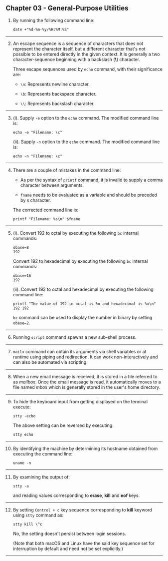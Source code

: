 ##  Chapter 03 - General-Purpose Utilities

01. By running the following command line:

    `date +"%d-%m-%y/%H:%M:%S"`

---

02. An escape sequence is a sequence of characters that does not represent the character itself, but a different character that's not possible to be entered directly in the given context. It is generally a two character-sequence beginning with a backslash (**\\**) character.

    Three escape sequences used by `echo` command, with their significance are:

    -   `\n`: Represents newline character.

    -   `\b`: Represents backspace character.

    -   `\\`: Represents backslash character.

---

03. (i). Supply `-e` option to the `echo` command. The modified command line is:

    `echo -e "Filename: \c"`

    (ii). Supply `-n` option to the `echo` command. The modified command line is:

    `echo -n "Filename: \c"`

---

04. There are a couple of mistakes in the command line:

    -   As per the syntax of `printf` command, it is invalid to supply a comma character between arguments.

    -   `fname` needs to be evaluated as a variable and should be preceded by `$` character.

    The corrected command line is:

    `printf "Filename: %s\n" $fname`

---

05. (i). Convert 192 to octal by executing the following `bc` internal commands:

    `obase=8`
    <br/>
    `192`

    Convert 192 to hexadecimal by executing the following `bc` internal commands:

    `obase=16`
    <br/>
    `192`

    (ii). Convert 192 to octal and hexadecimal by executing the following command line:

    `printf "The value of 192 in octal is %o and hexadecimal is %x\n" 192 192`

    `bc` command can be used to display the number in binary by setting `obase=2`.

---

06. Running `script` command spawns a new sub-shell process.

---

07. `mailx` command can obtain its arguments via shell variables or at runtime using piping and redirection. It can work non-interactively and can also be automated via scripting.

---

08. When a new email message is received, it is stored in a file referred to as _mailbox_. Once the email message is read, it automatically moves to a file named _mbox_ which is generally stored in the user's home directory.

---

09. To hide the keyboard input from getting displayed on the terminal execute:

    `stty -echo`

    The above setting can be reversed by executing:

    `stty echo`

---

10. By identifying the machine by determining its hostname obtained from executing the command line:

    `uname -n`

---

11. By examining the output of:

    `stty -a`

    and reading values corresponding to **erase**, **kill** and **eof** keys.

---

12. By setting `Control + c` key sequence corresponding to **kill** keyword using `stty` command as:

    `stty kill \^c`

    No, the setting doesn't persist between login sessions.

    (Note that both macOS and Linux have the said key sequence set for interruption by default and need not be set explicitly.)

---
